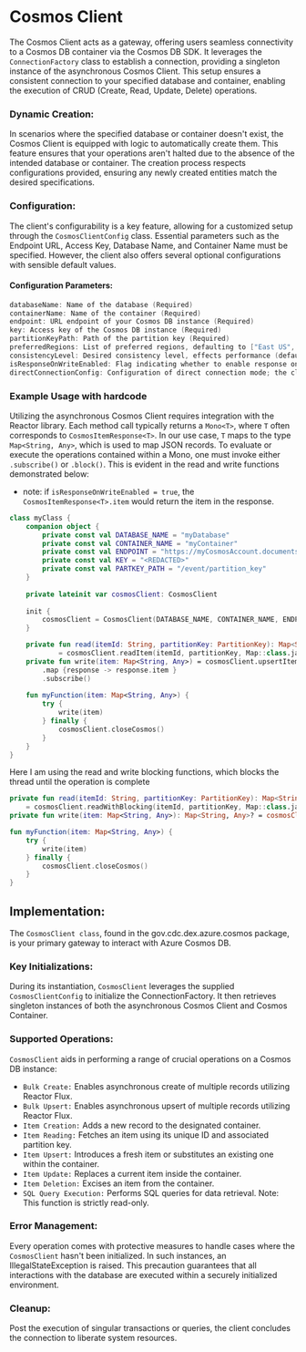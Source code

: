 # Cosmos Client
The Cosmos Client acts as a gateway, offering users seamless connectivity to a Cosmos DB container via the Cosmos DB
SDK. It leverages the <code>ConnectionFactory</code> class to establish a connection, providing a singleton instance of
the asynchronous Cosmos Client. This setup ensures a consistent connection to your specified database and container,
enabling the execution of CRUD (Create, Read, Update, Delete) operations.

### Dynamic Creation:
In scenarios where the specified database or container doesn't exist, the Cosmos Client is equipped with logic to
automatically create them. This feature ensures that your operations aren't halted due to the absence of the intended
database or container. The creation process respects configurations provided, ensuring any newly created entities match
the desired specifications.

### Configuration:
The client's configurability is a key feature, allowing for a customized setup through the
<code>CosmosClientConfig</code> class.  Essential parameters such as the Endpoint URL, Access Key, Database Name, and
Container Name must be specified. However,  the client also offers several optional configurations with sensible default
values.

#### Configuration Parameters:
```kotlin
databaseName: Name of the database (Required)
containerName: Name of the container (Required)
endpoint: URL endpoint of your Cosmos DB instance (Required)
key: Access key of the Cosmos DB instance (Required)
partitionKeyPath: Path of the partition key (Required)
preferredRegions: List of preferred regions, defaulting to ["East US", "West US"]
consistencyLevel: Desired consistency level, effects performance (default = ConsistencyLevel.EVENTUAL)
isResponseOnWriteEnabled: Flag indicating whether to enable response on write; be mindful that enabling can impact performance (Default is false)
directConnectionConfig: Configuration of direct connection mode; the client will use Direct Mode over Gateway Mode (Optional)
```

### Example Usage with hardcode
Utilizing the asynchronous Cosmos Client requires integration with the Reactor library. Each method call
typically returns a ```Mono<T>```, where ```T``` often corresponds to ```CosmosItemResponse<T>```. In our use case,
```T``` maps to the type ```Map<String, Any>```, which is used to map JSON records. To evaluate or execute the
operations contained within a Mono, one must invoke either ```.subscribe()``` or ```.block()```. This is evident in the
read and write functions demonstrated below:

* note: if ```isResponseOnWriteEnabled = true```, the ```CosmosItemResponse<T>.item``` would return the item in the response.
```kotlin
class myClass {
    companion object {
		private const val DATABASE_NAME = "myDatabase"
		private const val CONTAINER_NAME = "myContainer"
		private const val ENDPOINT = "https://myCosmosAccount.documents.azure.com:443/"
		private const val KEY = "<REDACTED>"
		private const val PARTKEY_PATH = "/event/partition_key"
    }
	
    private lateinit var cosmosClient: CosmosClient
    
    init {
        cosmosClient = CosmosClient(DATABASE_NAME, CONTAINER_NAME, ENDPOINT, KEY, PARTKEY_PATH)
    }

	private fun read(itemId: String, partitionKey: PartitionKey): Map<String, Any>
			= cosmosClient.readItem(itemId, partitionKey, Map::class.java).block()!!.item as Map<String, Any>
	private fun write(item: Map<String, Any>) = cosmosClient.upsertItem(item)
		.map {response -> response.item }
		.subscribe()
	
	fun myFunction(item: Map<String, Any>) {
        try {
            write(item)
		} finally {
		    cosmosClient.closeCosmos()
		}
    }
}
```
Here I am using the read and write blocking functions, which blocks the thread until the operation is complete
```kotlin
private fun read(itemId: String, partitionKey: PartitionKey): Map<String, Any>
	= cosmosClient.readWithBlocking(itemId, partitionKey, Map::class.java) as Map<String, Any>
private fun write(item: Map<String, Any>): Map<String, Any>? = cosmosClient.upsertWithBlocking(item)

fun myFunction(item: Map<String, Any>) {
	try {
		write(item)
	} finally {
		cosmosClient.closeCosmos()
	}
}
```

## Implementation:
The <code>CosmosClient class</code>, found in the gov.cdc.dex.azure.cosmos package, is your primary gateway to interact
with Azure Cosmos DB.

### Key Initializations:
During its instantiation, <code>CosmosClient</code> leverages the supplied <code>CosmosClientConfig</code> to initialize
the ConnectionFactory. It then retrieves singleton instances of both the asynchronous Cosmos Client and Cosmos Container.

### Supported Operations:
<code>CosmosClient</code> aids in performing a range of crucial operations on a Cosmos DB instance:

- <code>Bulk Create:</code> Enables asynchronous create of multiple records utilizing Reactor Flux.
- <code>Bulk Upsert:</code> Enables asynchronous upsert of multiple records utilizing Reactor Flux.
- <code>Item Creation:</code> Adds a new record to the designated container.
- <code>Item Reading:</code> Fetches an item using its unique ID and associated partition key.
- <code>Item Upsert:</code> Introduces a fresh item or substitutes an existing one within the container.
- <code>Item Update:</code> Replaces a current item inside the container.
- <code>Item Deletion:</code> Excises an item from the container.
- <code>SQL Query Execution:</code> Performs SQL queries for data retrieval. Note: This function is strictly read-only.

### Error Management:
Every operation comes with protective measures to handle cases where the <code>CosmosClient</code> hasn't been initialized. In such instances, an IllegalStateException is raised. This precaution guarantees that all interactions with the database are executed within a securely initialized environment.

### Cleanup:
Post the execution of singular transactions or queries, the client concludes the connection to liberate system resources.
